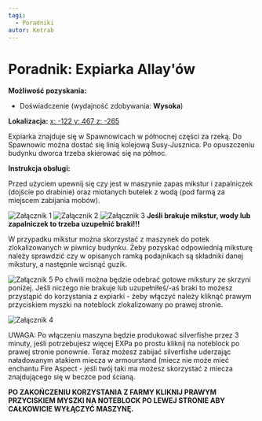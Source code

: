 ```yaml
---
tagi:
  - Poradniki
autor: Ketrab
---
```

# Poradnik: Expiarka Allay'ów

**Możliwość pozyskania:**

- Doświadczenie (wydajność zdobywania: **Wysoka**)

**Lokalizacja:** [x: -122 y: 467 z: -265](/map.html?focus=-122,467,-265&label=Expiarka%20Allay'ów)

Expiarka znajduje się w Spawnowicach w północnej części za rzeką. Do Spawnowic można dostać się linią kolejową Susy-Jusznica. Po opuszczeniu budynku dworca trzeba skierować się na północ.

**Instrukcja obsługi:**

Przed użyciem upewnij się czy jest w maszynie zapas mikstur i zapalniczek (dojście po drabinie) oraz miotanych butelek z wodą (pod farmą za miejscem zabijania mobów).

![Załącznik 1](https://media.discordapp.net/attachments/906826197508435968/1371811910235717652/Allay1.png?ex=68f37a66&is=68f228e6&hm=fdc6d3c3752e83e7ad187398c756b2bec8277e0d88812bbf093e7a78b5e9b82a&=&format=webp&quality=lossless&width=2094&height=1110)
![Załącznik 2](https://media.discordapp.net/attachments/906826197508435968/1371811910730911774/Allay2.png?ex=68f37a66&is=68f228e6&hm=a6172ab79d2eb0fe8287e3236130afd4df20d8206563b5491eae6c09e54b99b3&=&format=webp&quality=lossless&width=2094&height=1110)
![Załącznik 3](https://media.discordapp.net/attachments/906826197508435968/1371811911187955723/Allay3.png?ex=68f37a66&is=68f228e6&hm=26446f77bd6fe5c720ac4b64772769455d235f4ac743b62fbdc0a8be1745aa21&=&format=webp&quality=lossless&width=2094&height=1110)
**Jeśli brakuje mikstur, wody lub zapalniczek to trzeba uzupełnić braki!!!**

W przypadku mikstur można skorzystać z maszynek do potek zlokalizowanych w piwnicy budynku. Żeby pozyskać odpowiednią miksturę należy sprawdzić czy w opisanych ramką podajnikach są składniki danej mikstury, a następnie wcisnąć guzik.

![Załącznik 5](https://media.discordapp.net/attachments/906826197508435968/1371811911984877629/Allay5.png?ex=68f37a66&is=68f228e6&hm=cc414901e03cea2ad3634916c2c0a4c80b92a2b5581f1a28a0a09c2fd92a6af6&=&format=webp&quality=lossless&width=2094&height=1110)
Po chwili można będzie odebrać gotowe mikstury ze skrzyni poniżej. Jeśli niczego nie brakuje lub uzupełniłeś/-aś braki to możesz przystąpić do korzystania z expiarki - żeby włączyć należy kliknąć prawym przyciskiem myszki na noteblock zlokalizowany po prawej stronie.

![Załącznik 4](https://media.discordapp.net/attachments/906826197508435968/1371811911569510532/Allay4.png?ex=68f37a66&is=68f228e6&hm=91f636e7d261e9c0cd687cf74d72e22fa42d707c4e6edb3ffc54bd95d940a62a&=&format=webp&quality=lossless&width=2094&height=1110)

UWAGA: Po włączeniu maszyna będzie produkować silverfishe przez 3 minuty, jeśli potrzebujesz więcej EXPa po prostu kliknij na noteblock po prawej stronie ponownie. Teraz możesz zabijać silverfishe uderzając naładowanym atakiem miecza w armourstand (miecz nie może mieć enchantu Fire Aspect - jeśli twój taki ma możesz skorzystać z miecza znajdującego się w beczce pod ścianą.

**PO ZAKOŃCZENIU KORZYSTANIA Z FARMY KLIKNIJ PRAWYM PRZYCISKIEM MYSZKI NA NOTEBLOCK PO LEWEJ STRONIE ABY CAŁKOWICIE WYŁĄCZYĆ MASZYNĘ.** 